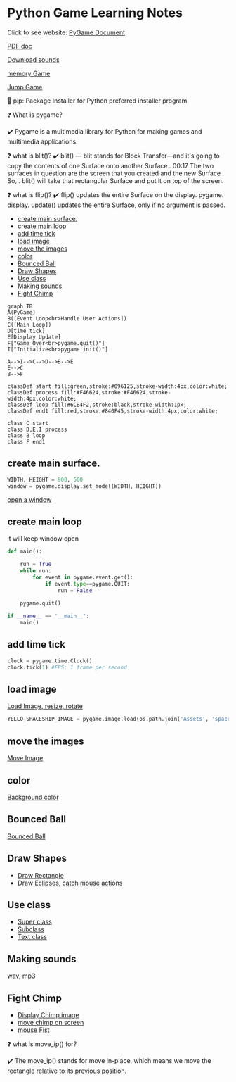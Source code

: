 <h1>Python Game Learning Notes</h1>

Click to see website: [PyGame Document](https://www.pygame.org/docs/)

[PDF doc](https://buildmedia.readthedocs.org/media/pdf/pygame/latest/pygame.pdf)

[Download sounds](https://freesound.org/people/adh.dreaming/sounds)

[memory Game](https://www.youtube.com/watch?v=KAn1f16Cl1I)

[Jump Game ](https://www.youtube.com/watch?v=AY9MnQ4x3zk)

📌 pip: Package Installer for Python
preferred installer program

❓ What is pygame?

✔️ Pygame is a multimedia library for Python for making games and multimedia applications.


❓ what is blit()?
✔️ blit() — blit stands for Block Transfer—and it's going to copy the contents of one Surface onto another Surface . 00:17 The two surfaces in question are the screen that you created and the new Surface . So, . blit() will take that rectangular Surface and put it on top of the screen.

❓ what is flip()?
✔️ flip() updates the entire Surface on the display. pygame. display. update() updates the entire Surface, only if no argument is passed.
- [create main surface.](#create-main-surface)
- [create main loop](#create-main-loop)
- [add time tick](#add-time-tick)
- [load image](#load-image)
- [move the images](#move-the-images)
- [color](#color)
- [Bounced Ball](#bounced-ball)
- [Draw Shapes](#draw-shapes)
- [Use class](#use-class)
- [Making sounds](#making-sounds)
- [Fight Chimp](#fight-chimp)

```mermaid
graph TB
A(PyGame)
B([Event Loop<br>Handle User Actions])
C([Main Loop])
D[time tick]
E[Display Update]
F["Game Over<br>pygame.quit()"]
I["Initialize<br>pygame.init()"]

A-->I-->C-->D-->B-->E
E-->C
B-->F

classDef start fill:green,stroke:#096125,stroke-width:4px,color:white;
classDef process fill:#F46624,stroke:#F46624,stroke-width:4px,color:white;
classDef loop fill:#6CB4F2,stroke:black,stroke-width:1px;
classDef end1 fill:red,stroke:#840F45,stroke-width:4px,color:white;

class C start
class D,E,I process
class B loop
class F end1
```
## create main surface.

```py
WIDTH, HEIGHT = 900, 500
window = pygame.display.set_mode((WIDTH, HEIGHT))
```
[open a window](../src/openWindow.py)

## create main loop
it will keep window open

```py
def main():

    run = True
    while run:
        for event in pygame.event.get():
            if event.type==pygame.QUIT:
                run = False
    
    pygame.quit()

if __name__ == '__main__':
    main()
```

## add time tick

```py
clock = pygame.time.Clock()
clock.tick(1) #FPS: 1 frame per second
```
[](../src/timeTick.py)

## load image

[Load Image, resize, rotate](../src/loadImage.py)
```py
YELLO_SPACESHIP_IMAGE = pygame.image.load(os.path.join('Assets', 'spaceship_yellow.png'))
```

## move the images
[Move Image](../src/moveImage.py)

## color
[Background color](../src/color.py)

## Bounced Ball
[Bounced Ball](../src/ball.py)

## Draw Shapes
* [Draw Rectangle](../src/rectangle.py)
* [Draw Eclipses, catch mouse actions](../src/ellipses.py)

## Use class
* [Super class](../src/appSuper.py)
* [Subclass](../src/app.py)
* [Text class](../src/appText.py)
  
## Making sounds
[wav, mp3](../src/sound1.py)

## Fight Chimp
* [Display Chimp image](../src/displayChimp.py)
* [move chimp on screen](../src/moveChimp.py)
* [mouse Fist](../src/mouseFist.py)

❓ what is move_ip() for?

✔️ The move_ip() stands for move in-place, which means we move the rectangle relative to its previous position.



